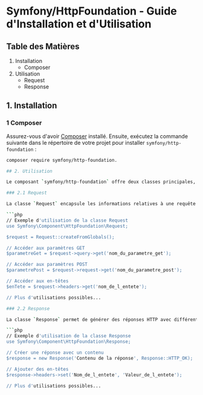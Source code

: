 # Symfony/HttpFoundation - Guide d'Installation et d'Utilisation

## Table des Matières

1. Installation
   - Composer
2. Utilisation
   - Request
   - Response

## 1. Installation

### 1 Composer

Assurez-vous d'avoir [Composer](https://getcomposer.org/) installé. Ensuite, exécutez la commande suivante dans le répertoire de votre projet pour installer `symfony/http-foundation` :

```bash
composer require symfony/http-foundation.

## 2. Utilisation

Le composant `symfony/http-foundation` offre deux classes principales, `Request` et `Response`, qui facilitent la manipulation des données de requête et la génération de réponses HTTP.

### 2.1 Request

La classe `Request` encapsule les informations relatives à une requête HTTP. Elle peut être utilisée pour accéder à des paramètres GET, POST, des en-têtes, des cookies, etc. par le biais de méthodes orientées objet.

```php
// Exemple d'utilisation de la classe Request
use Symfony\Component\HttpFoundation\Request;

$request = Request::createFromGlobals();

// Accéder aux paramètres GET
$parametreGet = $request->query->get('nom_du_parametre_get');

// Accéder aux paramètres POST
$parametrePost = $request->request->get('nom_du_parametre_post');

// Accéder aux en-têtes
$enTete = $request->headers->get('nom_de_l_entete');

// Plus d'utilisations possibles...

### 2.2 Response

La classe `Response` permet de générer des réponses HTTP avec différents statuts, en-têtes et contenus. Elle est utilisée pour renvoyer des réponses aux clients.

```php
// Exemple d'utilisation de la classe Response
use Symfony\Component\HttpFoundation\Response;

// Créer une réponse avec un contenu
$response = new Response('Contenu de la réponse', Response::HTTP_OK);

// Ajouter des en-têtes
$response->headers->set('Nom_de_l_entete', 'Valeur_de_l_entete');

// Plus d'utilisations possibles...